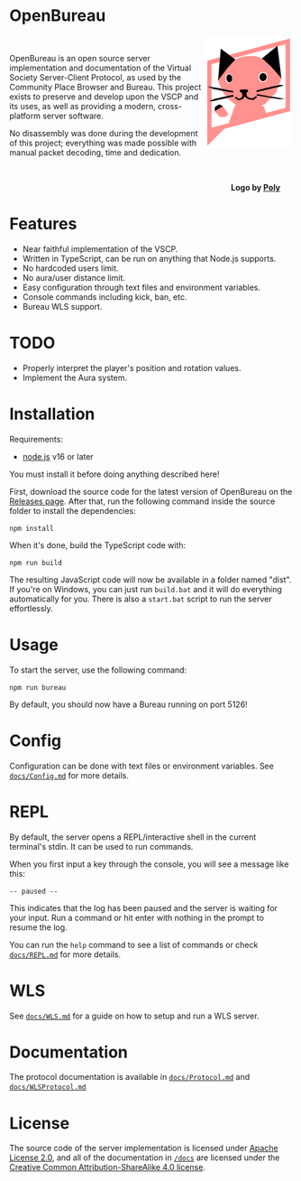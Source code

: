# OpenBureau
<img align="right" height="200px" src="docs/logo-small.png">
<br>

OpenBureau is an open source server implementation and documentation of the Virtual Society Server-Client Protocol, as used by the Community Place Browser and Bureau. This project exists to preserve and develop upon the VSCP and its uses, as well as providing a modern, cross-platform server software.

No disassembly was done during the development of this project; everything was made possible with manual packet decoding, time and dedication.

<br>
<p align="right"><b>Logo by <a href="https://twitter.com/dark_twter">Poly</a>&nbsp;&nbsp;&nbsp;&nbsp;&nbsp;&nbsp;&nbsp;</b></p>

# Features
- Near faithful implementation of the VSCP.
- Written in TypeScript, can be run on anything that Node.js supports.
- No hardcoded users limit.
- No aura/user distance limit.
- Easy configuration through text files and environment variables.
- Console commands including kick, ban, etc.
- Bureau WLS support.

# TODO
- Properly interpret the player's position and rotation values.
- Implement the Aura system.

# Installation
Requirements:
- [node.js](https://nodejs.org) v16 or later

You must install it before doing anything described here!

First, download the source code for the latest version of OpenBureau on the [Releases page](https://github.com/LeadRDRK/OpenBureau/releases). After that, run the following command inside the source folder to install the dependencies:
```
npm install
```
When it's done, build the TypeScript code with:
```
npm run build
```
The resulting JavaScript code will now be available in a folder named "dist". If you're on Windows, you can just run `build.bat` and it will do everything automatically for you. There is also a `start.bat` script to run the server effortlessly.

# Usage
To start the server, use the following command:
```
npm run bureau
```
By default, you should now have a Bureau running on port 5126!

# Config
Configuration can be done with text files or environment variables. See [`docs/Config.md`](docs/Config.md) for more details.

# REPL
By default, the server opens a REPL/interactive shell in the current terminal's stdin. It can be used to run commands.

When you first input a key through the console, you will see a message like this:
```
-- paused --
```
This indicates that the log has been paused and the server is waiting for your input. Run a command or hit enter with nothing in the prompt to resume the log.

You can run the `help` command to see a list of commands or check [`docs/REPL.md`](docs/REPL.md) for more details.

# WLS
See [`docs/WLS.md`](docs/WLS.md) for a guide on how to setup and run a WLS server.

# Documentation
The protocol documentation is available in [`docs/Protocol.md`](docs/Protocol.md) and [`docs/WLSProtocol.md`](docs/WLSProtocol.md)

# License
The source code of the server implementation is licensed under [Apache License 2.0](LICENSE), and all of the documentation in [`/docs`](docs) are licensed under the [Creative Common Attribution-ShareAlike 4.0 license](https://creativecommons.org/licenses/by-sa/4.0).